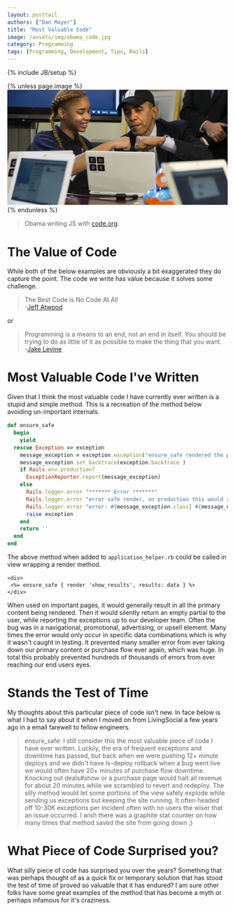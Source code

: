 ```yaml
---
layout: posttail
authors: ["Dan Mayer"]
title: "Most Valuable Code"
image: /assets/img/obama_code.jpg
category: Programming
tags: [Programming, Development, Tips, Rails]
---
```

{% include JB/setup %}

{% unless page.image %}
![image detect](/assets/img/obama_code.jpg)
{% endunless %}
> Obama writing JS with [code.org](https://twitter.com/codeorg/status/541997370356269057?ref_src=twsrc%5Etfw&ref_url=http%3A%2F%2Fmashable.com%2F2014%2F12%2F09%2Fpresident-obama-code%2F).

# The Value of Code

While both of the below examples are obviously a bit exaggerated they do capture the point. The code we write has value because it solves some challenge.

> The Best Code is No Code At All  
> -[Jeff Atwood](https://blog.codinghorror.com/the-best-code-is-no-code-at-all/)

or

> Programming is a means to an end, not an end in itself. You should be trying to do as little of it as possible to make the thing that you want.  
> -[Jake Levine](http://www.niemanlab.org/2013/03/jake-levine-why-learning-to-code-isnt-as-important-as-learning-to-build-something/)

# Most Valuable Code I've Written

Given that I think the most valuable code I have currently ever
written is a stupid and simple method. This is a recreation of the
method below avoiding un-important internals.
<!--more-->

```ruby
def ensure_safe
  begin
    yield
  rescue Exception => exception
    message_exception = exception.exception("ensure_safe rendered the page, saved exception: #{exception.message}")
    message_exception.set_backtrace(exception.backtrace )
    if Rails.env.production?
      ExceptionReporter.report(message_exception)
    else
      Rails.logger.error "******* Error *******"
      Rails.logger.error "error safe render, on production this would report the error, but render nothing"
      Rails.logger.error "error: #{message_exception.class} #{message_exception.message}\n  #{message_exception.backtrace.join("\n ")}"
      raise exception
    end
    return ''
  end
end
```

The above method when added to `application_helper.rb` could be called in view wrapping a render method. 

```
<div>
 <%= ensure_safe { render 'show_results', results: data } %>
</div>
```

When used on important pages, it would generally result in all the primary content being rendered. Then it would silently return an empty partial to the user, while reporting the exceptions up to our developer team. Often the bug was in a navigational, promotional, advertising, or upsell element. Many times the error would only occur in specific data combinations which is why it wasn't caught in testing. It prevented many smaller error from ever taking down our primary content or purchase flow ever again, which was huge. In total this probably prevented hundreds of thousands of errors from ever reaching our end users eyes.

# Stands the Test of Time

My thoughts about this particular piece of code isn't new. In face below is what I had to say about it when I moved on from LivingSocial a few years ago in a email farewell to fellow engineers.

> ensure_safe: I still consider this the most valuable piece of code I have ever written. Luckily, the era of frequent exceptions and downtime has passed, but back when we were pushing 12+ minute deploys and we didn't have ls-deploy rollback when a bug went live we would often have 20+ minutes of purchase flow downtime. Knocking out deals#show or a purchase page would halt all revenue for about 20 minutes while we scrambled to revert and redeploy. The silly method would let some portions of the view safely explode while sending us exceptions but keeping the site running. It often headed off 10-30K exceptions per incident often with no users the wiser that an issue occurred. I wish there was a graphite stat counter on how many times that method saved the site from going down ;)

# What Piece of Code Surprised you?

What silly piece of code has surprised you over the years? Something that was perhaps thought of as a quick fix or temporary solution that has stood the test of time of proved so valuable that it has endured? I am sure other folks have some great examples of the method that has become a myth or perhaps infamous for it's craziness.

